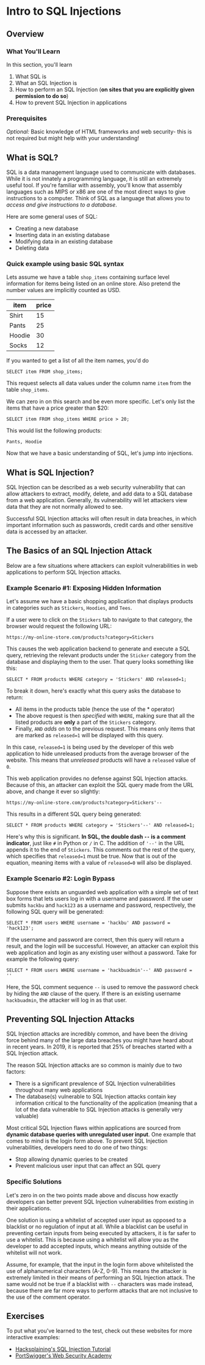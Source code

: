 
# Intro to SQL Injections
## Overview

### What You'll Learn
In this section, you'll learn
1. What SQL is
2. What an SQL Injection is
3. How to perform an SQL Injection (**on sites that you are explicitly given permission to do so**)
4. How to prevent SQL Injection in applications

### Prerequisites

*Optional:* Basic knowledge of HTML frameworks and web security- this is not required but might help with your understanding!

## What is SQL?
SQL is a data management language used to communicate with databases. While it is not innately a programming language, it is still an extremely useful tool. If you're familiar with assembly, you'll know that assembly languages such as MIPS or x86 are one of the most direct ways to give instructions to a computer. Think of SQL as a language that allows you to *access and give instructions to a database*.

Here are some general uses of SQL:
* Creating a new database
* Inserting data in an existing database
* Modifying data in an existing database
* Deleting data

### Quick example using basic SQL syntax

Lets assume we have a table `shop_items` containing surface level information for items being listed on an online store. Also pretend the number values are implicitly counted as USD.

|item   |price   |
|---	|---	 |
|Shirt  |15   	 |
|Pants  |25  	 |
|Hoodie |30   	 |
|Socks  |12      |

If you wanted to get a list of all the item names, you'd do
```
SELECT item FROM shop_items;
```
This request selects all data values under the column name `item` from the table `shop_items`.

We can zero in on this search and be even more specific. Let's only list the items that have a price greater than $20:
```
SELECT item FROM shop_items WHERE price > 20;
```
This would list the following products:
```
Pants, Hoodie
```
Now that we have a basic understanding of SQL, let's jump into injections.

## What is SQL Injection?

SQL Injection can be described as a web security vulnerability that can allow attackers to extract, modify, delete, and add data to a SQL database from a web application. Generally, its vulnerability will let attackers view data that they are not normally allowed to see.

Successful SQL Injection attacks will often result in data breaches, in which important information such as passwords, credit cards and other sensitive data is accessed by an attacker.

## The Basics of an SQL Injection Attack

Below are a few situations where attackers can exploit vulnerabilities in web applications to perform SQL Injection attacks.

### Example Scenario #1: Exposing Hidden Information

Let's assume we have a basic shopping application that displays products in categories such as `Stickers`, `Hoodies`, and `Tees`.

If a user were to click on the `Stickers` tab to navigate to that category, the browser would request the following URL:
```
https://my-online-store.com/products?category=Stickers
```
This causes the web application backend to generate and execute a SQL query, retrieving the relevant products under the `Sticker` category from the database and displaying them to the user. That query looks something like this:
```
SELECT * FROM products WHERE category = 'Stickers' AND released=1;
```
To break it down, here's exactly what this query asks the database to return:
* All items in the products table (hence the use of the * operator)
* The above request is then *specified* with `WHERE`, making sure that all the listed products are **only** a part of the `Stickers` category.
* Finally, `AND` *adds* on to the previous request. This means only items that are marked as `released=1` will be displayed with this query.

In this case, `released=1` is being used by the developer of this web application to hide unreleased products from the average browser of the website. This means that *unreleased* products will have a `released` value of `0`.

This web application provides no defense against SQL Injection attacks. Because of this, an attacker can exploit the SQL query made from the URL above, and change it ever so slightly:
```
https://my-online-store.com/products?category=Stickers'--
```
This results in a different SQL query being generated:
```
SELECT * FROM products WHERE category = 'Stickers'--' AND released=1;
```
Here's why this is significant. **In SQL, the double dash `--` is a comment indicator**, just like `#` in Python or `/` in C. The addition of `'--'` in the URL appends it to the end of `Stickers`. This comments out the rest of the query, which specifies that `released=1` must be true. Now that is out of the equation, meaning items with a value of `released=0` will also be displayed.

### Example Scenario #2: Login Bypass

Suppose there exists an unguarded web application with a simple set of text box forms that lets users log in with a username and password. If the user submits `hackbu` and `hack123` as a username and password, respectively, the following SQL query will be generated:
```
SELECT * FROM users WHERE username = 'hackbu' AND password = 'hack123';
```
If the username and password are correct, then this query will return a result, and the login will be successful. However, an attacker can exploit this web application and login as any existing user without a password. Take for example the following query:
```
SELECT * FROM users WHERE username = 'hackbuadmin'--' AND password = ''
```
Here, the SQL comment sequence `--` is used to remove the password check by hiding the `AND` clause of the query. If there is an existing username `hackbuadmin`, the attacker will log in as that user.

## Preventing SQL Injection Attacks

SQL Injection attacks are incredibly common, and have been the driving force behind many of the large data breaches you might have heard about in recent years. In 2019, it is reported that 25% of breaches started with a SQL Injection attack.

The reason SQL Injection attacks are so common is mainly due to two factors:
* There is a significant prevalence of SQL Injection vulnerabilities throughout many web applications
* The database(s) vulnerable to SQL Injection attacks contain key information critical to the functionality of the application (meaning that a lot of the data vulnerable to SQL Injection attacks is generally very valuable)

Most critical SQL Injection flaws within applications are sourced from **dynamic database queries with unregulated user input**. One example that comes to mind is the login form above. To prevent SQL Injection vulnerabilities, developers need to do one of two things:
* Stop allowing dynamic queries to be created
* Prevent malicious user input that can affect an SQL query

### Specific Solutions
Let's zero in on the two points made above and discuss how exactly developers can better prevent SQL Injection vulnerabilities from existing in their applications.

One solution is using a whitelist of accepted user input as opposed to a blacklist or no regulation of input at all. While a blacklist can be useful in preventing certain inputs from being executed by attackers, it is far safer to use a whitelist. This is because using a whitelist will allow you as the developer to add accepted inputs, which means anything outside of the whitelist will not work.

Assume, for example, that the input in the login form above whitelisted the use of alphanumerical characters (A-Z, 0-9). This means the attacker is extremely limited in their means of performing an SQL Injection attack. The same would not be true if a blacklist with `--` characters was made instead, because there are far more ways to perform attacks that are not inclusive to the use of the comment operator.

## Exercises

To put what you've learned to the test, check out these websites for more interactive examples:

* [Hacksplaining's SQL Injection Tutorial](https://www.hacksplaining.com/exercises/sql-injection)
* [PortSwigger's Web Security Academy](https://portswigger.net/web-security)